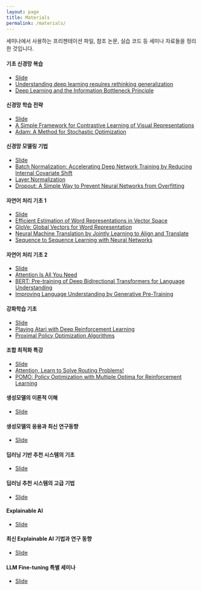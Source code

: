 ```yaml
---
layout: page
title: Materials
permalink: /materials/
---
```


세미나에서 사용하는 프리젠테이션 파일, 참조 논문, 실습 코드 등 세미나 자료들을 정리한 것입니다.

#### 기초 신경망 복습
- [Slide](https://docs.google.com/presentation/d/1QmJqQ9ctyoXgUTZyn8h1YPGkEXihf-REC9-aXzOIkso/edit?usp=sharing)
- [Understanding deep learning requires rethinking generalization](https://arxiv.org/abs/1611.03530)
- [Deep Learning and the Information Bottleneck Principle](https://arxiv.org/abs/1503.02406)

#### 신경망 학습 전략
- [Slide](https://docs.google.com/presentation/d/1RFApOltDkGXEAuGAjMLkRqVFH4AresBF9Z1N2msPHcQ/edit?usp=sharing)
- [A Simple Framework for Contrastive Learning of Visual Representations](https://arxiv.org/abs/2002.05709)
- [Adam: A Method for Stochastic Optimization](https://arxiv.org/abs/1412.6980)

#### 신경망 모델링 기법
- [Slide]()
- [Batch Normalization: Accelerating Deep Network Training by Reducing Internal Covariate Shift](https://arxiv.org/abs/1502.03167)
- [Layer Normalization](https://arxiv.org/abs/1607.06450)
- [Dropout: A Simple Way to Prevent Neural Networks from Overfitting](https://jmlr.org/papers/v15/srivastava14a.html)

#### 자연어 처리 기초 1
- [Slide]()
- [Efficient Estimation of Word Representations in Vector Space](https://arxiv.org/abs/1301.3781)
- [GloVe: Global Vectors for Word Representation](https://aclanthology.org/D14-1162/)
- [Neural Machine Translation by Jointly Learning to Align and Translate](https://arxiv.org/pdf/1409.0473)
- [Sequence to Sequence Learning with Neural Networks](https://arxiv.org/abs/1409.3215)

#### 자연어 처리 기초 2
- [Slide]()
- [Attention Is All You Need](https://arxiv.org/abs/1706.03762)
- [BERT: Pre-training of Deep Bidirectional Transformers for Language Understanding](https://arxiv.org/abs/1810.04805)
- [Improving Language Understanding by Generative Pre-Training](https://cdn.openai.com/research-covers/language-unsupervised/language_understanding_paper.pdf)

#### 강화학습 기초
- [Slide]()
- [Playing Atari with Deep Reinforcement Learning](https://arxiv.org/abs/1312.5602)
- [Proximal Policy Optimization Algorithms](https://arxiv.org/abs/1707.06347)

#### 조합 최적화 특강
- [Slide]()
- [Attention, Learn to Solve Routing Problems!](https://arxiv.org/abs/1803.08475)
- [POMO: Policy Optimization with Multiple Optima for Reinforcement Learning](https://arxiv.org/abs/2010.16011)

#### 생성모델의 이론적 이해
- [Slide]()

#### 생성모델의 응용과 최신 연구동향
- [Slide]()

#### 딥러닝 기반 추천 시스템의 기초
- [Slide]()

#### 딥러닝 추천 시스템의 고급 기법
- [Slide]()

#### Explainable AI
- [Slide]()

#### 최신 Explainable AI 기법과 연구 동향
- [Slide]()

#### LLM Fine-tuning 특별 세미나
- [Slide]()

